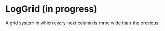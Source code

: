 # LogGrid (in progress)

A grid system in which every next column is mroe wide than the previous.  
